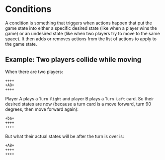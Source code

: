 # Conditions

A condition is something that triggers when actions happen that put the game state into either a specific desired state (like when a player wins the game) or an undesired state (like when two players try to move to the same space).  It then adds or removes actions from the list of actions to apply to the game state.

## Example: Two players collide while moving

When there are two players:

```
++++
+AB+
++++
```

Player A plays a `Turn Right` and player B plays a `Turn Left` card.  So their desired states are now (because a turn card is a move forward, turn 90 degrees, then move forward again):

```
+ba+
++++
++++
```


But what their actual states will be after the turn is over is:

```
+AB+
++++
++++
```